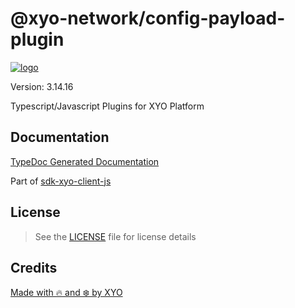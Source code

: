 # @xyo-network/config-payload-plugin

[![logo][]](https://xyo.network)

Version: 3.14.16

Typescript/Javascript Plugins for XYO Platform

## Documentation

[TypeDoc Generated Documentation](https://gitbook.xyo.network/xyo-data-lab/xyo-reference/package-documentation/xyo-network__config-payload-plugin)

Part of [sdk-xyo-client-js](https://www.npmjs.com/package/@xyo-network/sdk-xyo-client-js)

## License

> See the [LICENSE](LICENSE) file for license details

## Credits

[Made with 🔥 and ❄️ by XYO](https://xyo.network)

[logo]: https://cdn.xy.company/img/brand/XYO_full_colored.png